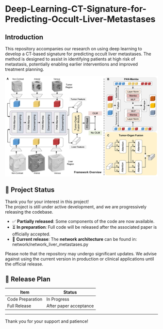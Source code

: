 # Deep-Learning-CT-Signature-for-Predicting-Occult-Liver-Metastases

## Introduction

This repository accompanies our research on using deep learning to develop a CT-based signature for predicting occult liver metastases. The method is designed to assist in identifying patients at high risk of metastasis, potentially enabling earlier interventions and improved treatment planning.

![Model Overview](images/our_framework.jpg)

## 🔧 Project Status

Thank you for your interest in this project!  
The project is still under active development, and we are progressively releasing the codebase.

- ✅ **Partially released**: Some components of the code are now available.
- ⏳ **In preparation**: Full code will be released after the associated paper is officially accepted.
- 📌 **Current release**: The **network architecture** can be found in: network/network_liver_metastases.py


Please note that the repository may undergo significant updates. We advise against using the current version in production or clinical applications until the official release.

## 📅 Release Plan

| Item              | Status                  |
|-------------------|--------------------------|
| Code Preparation  | In Progress              |
| Full Release      | After paper acceptance   |


---

Thank you for your support and patience!

